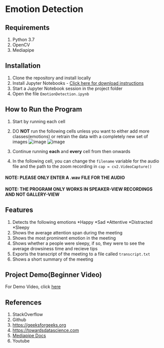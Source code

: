 # **Emotion Detection**
## **Requirements**
1. Python 3.7
2. OpenCV
3. Mediapipe

## **Installation**
1. Clone the repository and install locally
2. Install Jupyter Notebooks - [Click here for download instructions](https://jupyter.org/install)
3. Start a Jupyter Notebook session in the project folder
4. Open the file `EmotionDetection.ipynb`

## **How to Run the Program**
1. Start by running each cell
2. DO **NOT** run the following cells unless you want to either add more classes(emotions) or retrain the data with a completely new set of images
![image](https://user-images.githubusercontent.com/41366297/127317145-c64c140d-6fec-4620-a197-426ce6209216.png)
![image](https://user-images.githubusercontent.com/41366297/127317215-a13b4d31-0f14-4e49-8813-7f1d931efdf0.png)

3. Continue running **each** and **every** cell from then onwards
4. In the following cell, you can change the `filename` variable for the audio file and the path to the zoom recording in `cap = cv2.VideoCapture()`

#### **NOTE: PLEASE ONLY ENTER A .wav FILE FOR THE AUDIO**
#### **NOTE: THE PROGRAM ONLY WORKS IN SPEAKER-VIEW RECORDINGS AND NOT GALLERY-VIEW**

## **Features**
1. Detects the following emotions
  *Happy
  *Sad
  *Attentive
  *Distracted
  *Sleepy
2. Shows the average attention span during the meeting
3. Shows the most prominent emotion in the meeting
4. Shows whether a people were sleepy, if so, they were to see the average drowsiness time and recieve tips
5. Exports the transcript of the meeting to a file called `transcript.txt`
6. Shows a short summary of the meeting

## **Project Demo(Beginner Video)**
For Demo Video, click [here](https://drive.google.com/file/d/1Ctw58PXmBFYUYwe0UvQyLl4Jj2_s_CFM/view?usp=sharing)

## **References**
1. StackOverflow
2. Github
3. https://geeksforgeeks.org
4. https://towardsdatascience.com
5. [Mediapipe Docs](https://google.github.io/mediapipe/solutions/holistic.html)
6. Youtube
